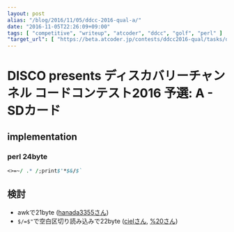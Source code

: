 ```yaml
---
layout: post
alias: "/blog/2016/11/05/ddcc-2016-qual-a/"
date: "2016-11-05T22:26:09+09:00"
tags: [ "competitive", "writeup", "atcoder", "ddcc", "golf", "perl" ]
"target_url": [ "https://beta.atcoder.jp/contests/ddcc2016-qual/tasks/ddcc_2016_qual_a" ]
---
```


# DISCO presents ディスカバリーチャンネル コードコンテスト2016 予選: A - SDカード

## implementation

### perl 24byte

``` perl
<>=~/ .* /;print$'*$&/$`
```

## 検討

-   awkで$21$byte ([hanada3355さん](https://beta.atcoder.jp/contests/ddcc2016-qual/submissions/967091))
-   `$/=$"`で空白区切り読み込みで$22$byte ([cielさん](https://beta.atcoder.jp/contests/ddcc2016-qual/submissions/967320), [%20さん](https://beta.atcoder.jp/contests/ddcc2016-qual/submissions/967502))
